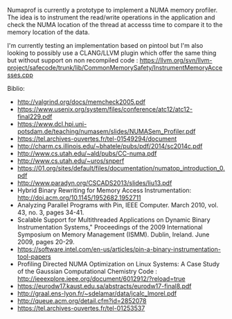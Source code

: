 Numaprof is currently a prototype to implement a NUMA memory 
profiler. The idea is to instrument the read/write operations in 
the application and check the NUMA location of the thread at 
accesss time to compare it to the memory location of the data.

I'm currently testing an implementation based on pintool but I'm 
also looking to possibly use a CLANG/LLVM plugin which offer
the same thing but without support on non recompiled code :
https://llvm.org/svn/llvm-project/safecode/trunk/lib/CommonMemorySafety/InstrumentMemoryAccesses.cpp

Biblio:
 * http://valgrind.org/docs/memcheck2005.pdf
 * https://www.usenix.org/system/files/conference/atc12/atc12-final229.pdf
 * https://www.dcl.hpi.uni-potsdam.de/teaching/numasem/slides/NUMASem_Profiler.pdf
 * https://tel.archives-ouvertes.fr/tel-01549294/document
 * http://charm.cs.illinois.edu/~bhatele/pubs/pdf/2014/sc2014c.pdf
 * http://www.cs.utah.edu/~ald/pubs/CC-numa.pdf
 * http://www.cs.utah.edu/~uros/snperf
 * https://01.org/sites/default/files/documentation/numatop_introduction_0.pdf
 * http://www.paradyn.org/CSCADS2013/slides/liu13.pdf
 * Hybrid Binary Rewriting for Memory Access Instrumentation: http://doi.acm.org/10.1145/1952682.1952711
 * Analyzing Parallel Programs with Pin, IEEE Computer. March 2010, vol. 43, no. 3, pages 34-41.
 * Scalable Support for Multithreaded Applications on Dynamic Binary Instrumentation Systems," Proceedings of the 2009 International Symposium on Memory Management (ISMM). Dublin, Ireland. June 2009, pages 20-29.
 * https://software.intel.com/en-us/articles/pin-a-binary-instrumentation-tool-papers
 * Profiling Directed NUMA Optimization on Linux Systems: A Case Study of the Gaussian Computational Chemistry Code : http://ieeexplore.ieee.org/document/6012912/?reload=true
 * https://eurodw17.kaust.edu.sa/abstracts/eurodw17-final8.pdf
 * http://graal.ens-lyon.fr/~sdelamar/data/jcalc_lmorel.pdf
 * http://queue.acm.org/detail.cfm?id=2852078
 * https://tel.archives-ouvertes.fr/tel-01253537